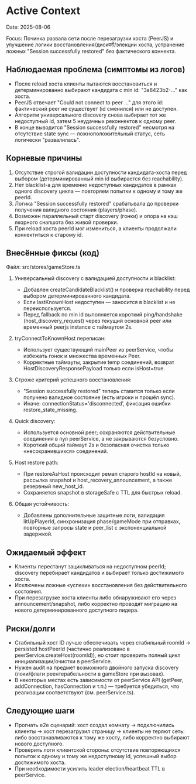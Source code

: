 # Active Context

Date: 2025-08-06

Focus: Починка развала сети после перезагрузки хоста (PeerJS) и улучшение логики восстановления/дискवरी/элекции хоста, устранение ложных "Session successfully restored" без фактического коннекта.

## Наблюдаемая проблема (симптомы из логов)

- После reload хоста клиенты пытаются восстановиться и детерминированно выбирают кандидата с min id: "3a8423b2-..." как хоста.
- PeerJS отвечает "Could not connect to peer ..." для этого id: фактический peer не существует (id сменился) или не доступен.
- Алгоритм универсального discovery снова выбирает тот же недоступный id, затем 5 неудачных реконнектов к одному peer.
- В конце выводится "Session successfully restored" несмотря на отсутствие state sync — ложноположительный статус, сеть логически "развалилась".

## Корневые причины

1) Отсутствие строгой валидации доступности кандидата-хоста перед выбором (детерминированный min id выбирается без reachability).
2) Нет blacklist-а для временно недоступных кандидатов в рамках одного discovery цикла — повторяем попытки к одному и тому же peerId.
3) Логика "Session successfully restored" срабатывала до проверки получения валидного состояния (players/phase).
4) Возможен параллельный старт discovery (гонки) и опора на кэш якорного снапшота без живой проверки.
5) При reload хоста peerId мог измениться, а клиенты продолжали коннектиться к старому id.

## Внесённые фиксы (код)

Файл: src/stores/gameStore.ts

1) Универсальный discovery с валидацией доступности и blacklist:
   - Добавлен createCandidateBlacklist() и проверка reachability перед выбором детерминированного кандидата.
   - Если lastKnownHost недоступен — заносится в blacklist и не переиспользуется.
   - Перед fallback по min id выполняется короткий ping/handshake (host_discovery_request) через текущий основной peer или временный peerjs instance с таймаутом 2s.

2) tryConnectToKnownHost переписан:
   - Использует существующий mainPeer из peerService, чтобы избежать гонок и множества временных Peer.
   - Корректные таймауты, закрытие temp соединений, возврат HostDiscoveryResponsePayload только если isHost=true.

3) Строже критерий успешного восстановления:
   - "Session successfully restored" теперь ставится только если получено валидное состояние (есть игроки и прошёл sync).
   - Иначе: connectionStatus='disconnected', фиксация ошибки restore_state_missing.

4) Quick discovery:
   - Используется основной peer; сохраняются действительные соединения в пул peerService, а не закрываются безусловно.
   - Короткий общий таймаут 2s и безопасная очистка только «несохранившихся» соединений.

5) Host restore path:
   - При restoreAsHost происходит ремап старого hostId на новый, рассылка snapshot и host_recovery_announcement, а также резервный new_host_id.
   - Сохраняется snapshot в storageSafe с TTL для быстрых reload.

6) Общая устойчивость:
   - Добавлены дополнительные защитные логи, валидация litUpPlayerId, синхронизация phase/gameMode при отправках, повторные запросы state и peer_list с экспоненциальной задержкой.

## Ожидаемый эффект

- Клиенты перестанут зацикливаться на недоступном peerId; discovery перебирает кандидатов и выбирает только достижимого хоста.
- Исключены ложные «успехи» восстановления без действительного состояния.
- При перезагрузке хоста клиенты либо обнаруживают его через announcement/snapshot, либо корректно проводят миграцию на нового детерминированного доступного лидера.

## Риски/долги

- Стабильный хост ID лучше обеспечивать через стабильный roomId -> persisted hostPeerId (частично реализовано в peerService.createHost(roomId)), но стоит проверить полный цикл инициализации/очистки в peerService.
- Нужен audit на предмет возможного двойного запуска discovery (локи/флаги реентерабельности в gameStore при вызовах).
- В некоторых местах есть зависимости от peerService API (getPeer, addConnection, hasConnection и т.п.) — требуется убедиться, что реализации соответствуют (см. peerService.ts).

## Следующие шаги

- Прогнать e2e сценарий: хост создал комнату -> подключились клиенты -> хост перезагрузил страницу -> клиенты не теряют сеть: либо восстанавливаются к тому же хосту, либо корректно выбирают нового доступного.
- Проверить логи клиентской стороны: отсутствие повторяющихся попыток к одному и тому же недоступному id, успешный выбор достижимого хоста.
- При необходимости усилить leader election/heartbeat TTL в peerService.
